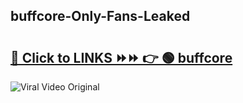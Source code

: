 
 ## buffcore-Only-Fans-Leaked

# <h2><a href="https://clipsfans.com/buffcore&ref=git">🔗 Click to LINKS ⏩⏩ 👉 🟢 buffcore </a></h2>

<a href="https://clipsfans.com/buffcore&ref=git" rel="nofollow" data-target="animated-image.originalLink"><img src="https://i.ibb.co.com/xMMVF88/686577567.gif" alt="Viral Video Original" style="max-width: 100%; display: inline-block;" data-target="animated-image.originalImage"></a>
